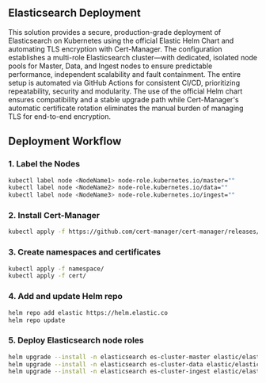 ## Elasticsearch Deployment

This solution provides a secure, production-grade deployment of Elasticsearch on Kubernetes using the official Elastic Helm Chart and automating TLS encryption with Cert-Manager. The configuration establishes a multi-role Elasticsearch cluster—with dedicated, isolated node pools for Master, Data, and Ingest nodes to ensure predictable performance, independent scalability and fault containment. The entire setup is automated via GitHub Actions for consistent CI/CD, prioritizing repeatability, security and modularity. The use of the official Helm chart ensures compatibility and a stable upgrade path while Cert-Manager's automatic certificate rotation eliminates the manual burden of managing TLS for end-to-end encryption.

## Deployment Workflow

### 1. Label the Nodes

```bash
kubectl label node <NodeName1> node-role.kubernetes.io/master=""
kubectl label node <NodeName2> node-role.kubernetes.io/data=""
kubectl label node <NodeName3> node-role.kubernetes.io/ingest=""
```

### 2. Install Cert-Manager

```bash
kubectl apply -f https://github.com/cert-manager/cert-manager/releases/download/v1.19.1/cert-manager.yaml
```

### 3. Create namespaces and certificates

```bash
kubectl apply -f namespace/
kubectl apply -f cert/
```

### 4. Add and update Helm repo

```bash
helm repo add elastic https://helm.elastic.co
helm repo update
```
### 5. Deploy Elasticsearch node roles

```bash
helm upgrade --install -n elasticsearch es-cluster-master elastic/elasticsearch -f values/master-values.yaml
helm upgrade --install -n elasticsearch es-cluster-data elastic/elasticsearch -f values/data-values.yaml
helm upgrade --install -n elasticsearch es-cluster-ingest elastic/elasticsearch -f values/ingest-values.yaml
```

